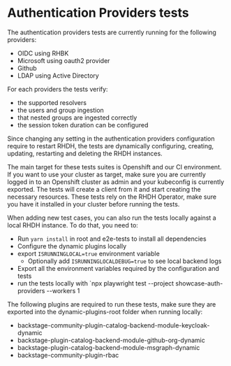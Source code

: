 # Authentication Providers tests

The authentication providers tests are currently running for the following providers:

- OIDC using RHBK
- Microsoft using oauth2 provider
- Github
- LDAP using Active Directory

For each providers the tests verify:

- the supported resolvers
- the users and group ingestion
- that nested groups are ingested correctly
- the session token duration can be configured

Since changing any setting in the authentication providers configuration require to restart RHDH, the tests are dynamically configuring, creating, updating, restarting and deleting the RHDH instances.

The main target for these tests suites is Openshift and our CI environment. If you want to use your cluster as target, make sure you are currently logged in to an Openshift cluster as admin and your kubeconfig is currently exported. The tests will create a client from it and start creating the necessary resources. These tests rely on the RHDH Operator, make sure you have it installed in your cluster before running the tests.

When adding new test cases, you can also run the tests locally against a local RHDH instance. To do that, you need to:
- Run `yarn install` in root and e2e-tests to install all dependencies
- Configure the dynamic plugins locally
- export `ISRUNNINGLOCAL=true` environment variable
  - Optionally add `ISRUNNINGLOCALDEBUG=true` to see local backend logs
- Export all the environment variables required by the configuration and tests
- run the tests locally with `npx playwright test --project showcase-auth-providers --workers 1

The following plugins are required to run these tests, make sure they are exported into the dynamic-plugins-root folder when running locally:
  - backstage-community-plugin-catalog-backend-module-keycloak-dynamic
  - backstage-plugin-catalog-backend-module-github-org-dynamic
  - backstage-plugin-catalog-backend-module-msgraph-dynamic
  - backstage-community-plugin-rbac